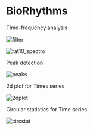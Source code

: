 # BioRhythms

Time-frequency analysis

![filter](https://user-images.githubusercontent.com/65451658/217697968-01f84fd0-8c03-4da8-b3e2-913e06fbd08a.png)

![rat10_spectro](https://user-images.githubusercontent.com/65451658/217695932-1e95818b-6381-4712-ab7a-3bc63492ffcb.png)

Peak detection

![peaks](https://user-images.githubusercontent.com/65451658/215457247-340aa50a-c233-42dd-81b5-1faefa25b731.png)

2d plot for Times series

![2dplot](https://user-images.githubusercontent.com/65451658/211141810-b1c35b39-008a-4ae9-b487-a05230d29094.png)

Circular statistics for Time series

![circstat](https://user-images.githubusercontent.com/65451658/215444879-6815e250-86d4-4b81-90c6-84828b23db0e.png)



